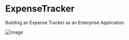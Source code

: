 # ExpenseTracker
Building an Expense Tracker as an Enterprise Application

![image](https://github.com/sulaimangm/ExpenseTracker/assets/42448524/d4f67333-3866-4ee0-8815-0c1909315582)

